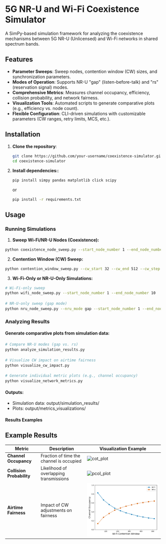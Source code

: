 # 5G NR-U and Wi-Fi Coexistence Simulator

A SimPy-based simulation framework for analyzing the coexistence mechanisms between 5G NR-U (Unlicensed) and Wi-Fi networks in shared spectrum bands.

## Features

- **Parameter Sweeps**: Sweep nodes, contention window (CW) sizes, and synchronization parameters.
- **Modes of Operation**: Supports NR-U "gap" (listen-before-talk) and "rs" (reservation signal) modes.
- **Comprehensive Metrics**: Measures channel occupancy, efficiency, collision probability, and network fairness.
- **Visualization Tools**: Automated scripts to generate comparative plots (e.g., efficiency vs. node count).
- **Flexible Configuration**: CLI-driven simulations with customizable parameters (CW ranges, retry limits, MCS, etc.).

## Installation

1. **Clone the repository**:
   ```bash
   git clone https://github.com/your-username/coexistence-simulator.git
   cd coexistence-simulator
   
2. **Install dependencies:**:
   ```bash
   pip install simpy pandas matplotlib click scipy
   ```
   or

   ```bash
   pip install -r requirements.txt

## Usage

### Running Simulations

1. **Sweep Wi-Fi/NR-U Nodes (Coexistence):**
```bash
python coexistence_node_sweep.py --start_node_number 1 --end_node_number 10 --nru_mode gap --min_sync_slot_desync 0 --max_sync_slot_desync 1000
```

2. **Contention Window (CW) Sweep:**
```bash
python contention_window_sweep.py --cw_start 32 --cw_end 512 --cw_step 48 --ap_number 2 --gnb_number 2
```

3. **Wi-Fi-Only or NR-U-Only Simulations:**
```bash
# Wi-Fi-only sweep
python wifi_node_sweep.py --start_node_number 1 --end_node_number 10

# NR-U-only sweep (gap mode)
python nru_node_sweep.py --nru_mode gap --start_node_number 1 --end_node_number 10
```
### Analyzing Results
#### Generate comparative plots from simulation data:
```bash
# Compare NR-U modes (gap vs. rs)
python analyze_simulation_results.py

# Visualize CW impact on airtime fairness
python visualize_cw_impact.py

# Generate individual metric plots (e.g., channel occupancy)
python visualize_network_metrics.py
```
#### Outputs:
- Simulation data: output/simulation_results/
- Plots: output/metrics_visualizations/

#### Results Examples
## Example Results
| Metric                | Description                                  | Visualization Example                          |
|-----------------------|----------------------------------------------|------------------------------------------------|
| **Channel Occupancy** | Fraction of time the channel is occupied     | ![cot_plot](output/metrics_visualizations/individual_systems/nru/nru_gap_cot.png) |
| **Collision Probability** | Likelihood of overlapping transmissions | ![pcol_plot](output/metrics_visualizations/coexistence_strategies/coex_gap/coexistence_gap_pcol.png) |
| **Airtime Fairness**  | Impact of CW adjustments on fairness         | ![cw_impact](output/metric_visualizations/airtime_fairness/airtime_fairness_32_512_48_1_1.png) |
